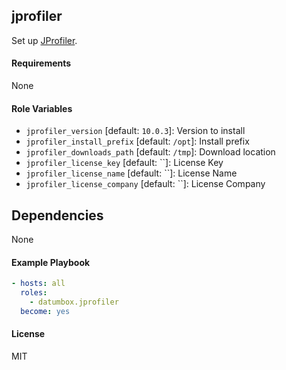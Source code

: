 ## jprofiler

Set up [JProfiler](https://www.ej-technologies.com/products/jprofiler/overview.html).

#### Requirements

None

#### Role Variables

* `jprofiler_version` [default: `10.0.3`]: Version to install
* `jprofiler_install_prefix` [default: `/opt`]: Install prefix
* `jprofiler_downloads_path` [default: `/tmp`]: Download location
* `jprofiler_license_key` [default: ``]: License Key
* `jprofiler_license_name` [default: ``]: License Name
* `jprofiler_license_company` [default: ``]: License Company

## Dependencies

None

#### Example Playbook

```yaml
- hosts: all
  roles:
    - datumbox.jprofiler
  become: yes
```

#### License

MIT

